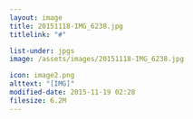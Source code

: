 ```yaml
---
layout: image
title: 20151118-IMG_6238.jpg
titlelink: "#"

list-under: jpgs
image: /assets/images/20151118-IMG_6238.jpg

icon: image2.png
alttext: "[IMG]"
modified-date: 2015-11-19 02:28
filesize: 6.2M
---
```


